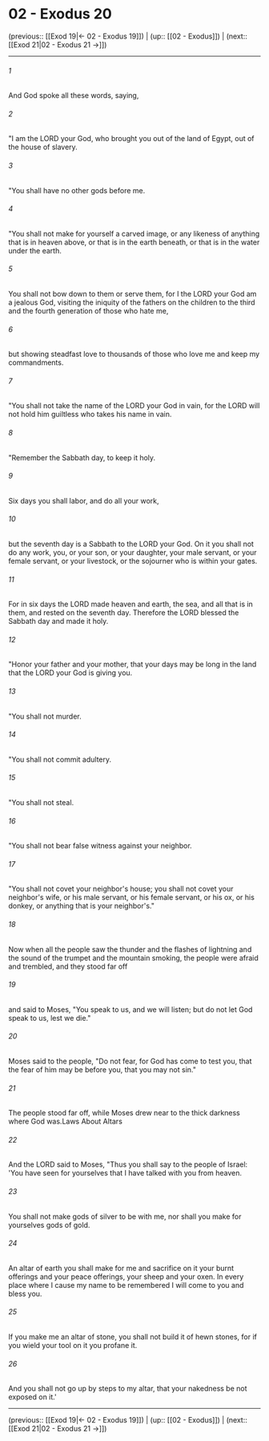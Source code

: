 # 02 - Exodus 20

(previous:: [[Exod 19|← 02 - Exodus 19]]) | (up:: [[02 - Exodus]]) | (next:: [[Exod 21|02 - Exodus 21 →]])

***


###### 1 
And God spoke all these words, saying, 

###### 2 
"I am the LORD your God, who brought you out of the land of Egypt, out of the house of slavery. 

###### 3 
"You shall have no other gods before me. 

###### 4 
"You shall not make for yourself a carved image, or any likeness of anything that is in heaven above, or that is in the earth beneath, or that is in the water under the earth. 

###### 5 
You shall not bow down to them or serve them, for I the LORD your God am a jealous God, visiting the iniquity of the fathers on the children to the third and the fourth generation of those who hate me, 

###### 6 
but showing steadfast love to thousands of those who love me and keep my commandments. 

###### 7 
"You shall not take the name of the LORD your God in vain, for the LORD will not hold him guiltless who takes his name in vain. 

###### 8 
"Remember the Sabbath day, to keep it holy. 

###### 9 
Six days you shall labor, and do all your work, 

###### 10 
but the seventh day is a Sabbath to the LORD your God. On it you shall not do any work, you, or your son, or your daughter, your male servant, or your female servant, or your livestock, or the sojourner who is within your gates. 

###### 11 
For in six days the LORD made heaven and earth, the sea, and all that is in them, and rested on the seventh day. Therefore the LORD blessed the Sabbath day and made it holy. 

###### 12 
"Honor your father and your mother, that your days may be long in the land that the LORD your God is giving you. 

###### 13 
"You shall not murder. 

###### 14 
"You shall not commit adultery. 

###### 15 
"You shall not steal. 

###### 16 
"You shall not bear false witness against your neighbor. 

###### 17 
"You shall not covet your neighbor's house; you shall not covet your neighbor's wife, or his male servant, or his female servant, or his ox, or his donkey, or anything that is your neighbor's." 

###### 18 
Now when all the people saw the thunder and the flashes of lightning and the sound of the trumpet and the mountain smoking, the people were afraid and trembled, and they stood far off 

###### 19 
and said to Moses, "You speak to us, and we will listen; but do not let God speak to us, lest we die." 

###### 20 
Moses said to the people, "Do not fear, for God has come to test you, that the fear of him may be before you, that you may not sin." 

###### 21 
The people stood far off, while Moses drew near to the thick darkness where God was.Laws About Altars 

###### 22 
And the LORD said to Moses, "Thus you shall say to the people of Israel: 'You have seen for yourselves that I have talked with you from heaven. 

###### 23 
You shall not make gods of silver to be with me, nor shall you make for yourselves gods of gold. 

###### 24 
An altar of earth you shall make for me and sacrifice on it your burnt offerings and your peace offerings, your sheep and your oxen. In every place where I cause my name to be remembered I will come to you and bless you. 

###### 25 
If you make me an altar of stone, you shall not build it of hewn stones, for if you wield your tool on it you profane it. 

###### 26 
And you shall not go up by steps to my altar, that your nakedness be not exposed on it.'

***

(previous:: [[Exod 19|← 02 - Exodus 19]]) | (up:: [[02 - Exodus]]) | (next:: [[Exod 21|02 - Exodus 21 →]])
